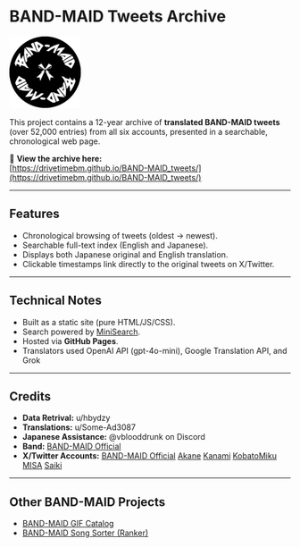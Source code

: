 # BAND-MAID Tweets Archive

<img src="favicon.png" alt="Logo" width="128" height="128">

This project contains a 12-year archive of **translated BAND-MAID tweets** (over 52,000 entries) from all six accounts, presented in a searchable, chronological web page.

🔗 **View the archive here:**  
[https://drivetimebm.github.io/BAND-MAID_tweets/](https://drivetimebm.github.io/BAND-MAID_tweets/)

---

## Features
- Chronological browsing of tweets (oldest → newest).
- Searchable full-text index (English and Japanese).
- Displays both Japanese original and English translation.
- Clickable timestamps link directly to the original tweets on X/Twitter.

---

## Technical Notes
- Built as a static site (pure HTML/JS/CSS).
- Search powered by [MiniSearch](https://lucaong.github.io/minisearch/).
- Hosted via **GitHub Pages**.
- Translators used OpenAI API (gpt-4o-mini), Google Translation API, and Grok

---

## Credits
- **Data Retrival:** u/hbydzy 
- **Translations:** u/Some-Ad3087 
- **Japanese Assistance:** @vblooddrunk on Discord  
- **Band:** [BAND-MAID Official](https://bandmaid.tokyo/) 
- **X/Twitter Accounts:** [BAND-MAID Official](https://x.com/bandmaid/) 
[Akane](https://x.com/achi_bandmaid/)
[Kanami](https://x.com/kanami_bandmaid/)
[KobatoMiku](https://x.com/miku_bandmaid/)
[MISA](https://x.com/misa_bandmaid/)
[Saiki](https://x.com/saiki_bandmaid/)

---

## Other BAND-MAID Projects
- [BAND-MAID GIF Catalog](https://drivetimebm.github.io/BAND-MAID_gifs/BAND-MAID-GIFs.html)
- [BAND-MAID Song Sorter (Ranker)](https://drivetimebm.github.io/BAND-MAID_song_sorter/bandmaid_song_sorter.html)


